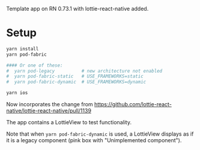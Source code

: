 Template app on RN 0.73.1 with lottie-react-native added.

# Setup

```bash
yarn install
yarn pod-fabric

#### Or one of these:
#  yarn pod-legacy          # new architecture not enabled
#  yarn pod-fabric-static   # USE_FRAMEWORKS=static
#  yarn pod-fabric-dynamic  # USE_FRAMEWORKS=dynamic

yarn ios
```

Now incorporates the change from https://github.com/lottie-react-native/lottie-react-native/pull/1139

The app contains a LottieView to test functionality.

Note that when `yarn pod-fabric-dynamic` is used, a LottieView displays as if it is a legacy
component (pink box with "Unimplemented component").
